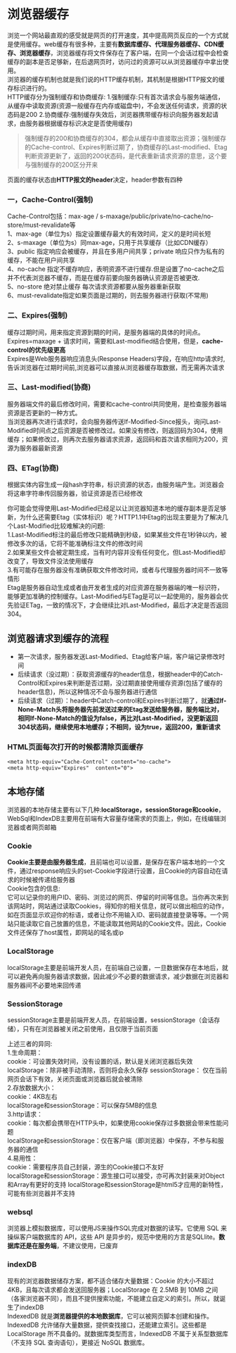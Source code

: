 # 浏览器缓存
浏览一个网站最直观的感受就是网页的打开速度，其中提高网页反应的一个方式就是使用缓存。web缓存有很多种，主要有**数据库缓存、代理服务器缓存、CDN缓存、浏览器缓存**，浏览器缓存将文件保存在了客户端，在同一个会话过程中会检查缓存的副本是否足够新，在后退网页时，访问过的资源可以从浏览器缓存中拿出使用。  
浏览器的缓存机制也就是我们说的HTTP缓存机制，其机制是根据HTTP报文的缓存标识进行的。  
HTTP缓存分为强制缓存和协商缓存:
1.强制缓存:只有首次请求会与服务端通信，从缓存中读取资源(资源一般缓存在内存或磁盘中)，不会发送任何请求，资源的状态码是200
2.协商缓存:强制缓存失效后，浏览器携带缓存标识向服务器发起请求，由服务器根据缓存标识决定是否使用缓存)  
> 强制缓存的200和协商缓存的304，都会从缓存中直接取出资源；强制缓存的Cache-control、Expires判断过期了，协商缓存的Last-modified、Etag判断资源更新了，返回的200状态码，是代表重新请求资源的意思，这个要与强制缓存的200区分开来

页面的缓存状态由**HTTP报文的header**决定，header参数有四种  
### 一，Cache-Control(强制)
Cache-Control包括：max-age / s-maxage/public/private/no-cache/no-store/must-revalidate等  
1、max-age（单位为s）指定设置缓存最大的有效时间，定义的是时间长短  
2、s-maxage（单位为s）同max-age，只用于共享缓存（比如CDN缓存）  
3、public 指定响应会被缓存，并且在多用户间共享；private 响应只作为私有的缓存，不能在用户间共享  
4、no-cache 指定不缓存响应，表明资源不进行缓存.但是设置了no-cache之后并不代表浏览器不缓存，而是在缓存前要向服务器确认资源是否被更改.  
5、no-store 绝对禁止缓存 每次请求资源都要从服务器重新获取  
6、must-revalidate指定如果页面是过期的，则去服务器进行获取(不常用)
### 二、Expires(强制)
缓存过期时间，用来指定资源到期的时间，是服务器端的具体的时间点。Expires=maxage + 请求时间，需要和Last-modified结合使用，但是，**cache-control的优先级更高**  
Expires是Web服务器响应消息头(Response Headers)字段，在响应http请求时,告诉浏览器在过期时间前,浏览器可以直接从浏览器缓存取数据，而无需再次请求  
### 三、Last-modified(协商)
服务器端文件的最后修改时间，需要和cache-control共同使用，是检查服务器端资源是否更新的一种方式。  
当浏览器再次进行请求时，会向服务器传送If-Modified-Since报头，询问Last-Modified时间点之后资源是否被修改过。如果没有修改，则返回码为304，使用缓存；如果修改过，则再次去服务器请求资源，返回码和首次请求相同为200，资源为服务器最新资源
### 四、ETag(协商)
根据实体内容生成一段hash字符串，标识资源的状态，由服务端产生。浏览器会将这串字符串传回服务器，验证资源是否已经修改  

你可能会觉得使用Last-Modified已经足以让浏览器知道本地的缓存副本是否足够新，为什么还需要Etag（实体标识）呢？HTTP1.1中Etag的出现主要是为了解决几个Last-Modified比较难解决的问题:  
1.Last-Modified标注的最后修改只能精确到秒级，如果某些文件在1秒钟以内，被修改多次的话，它将不能准确标注文件的修改时间  
2.如果某些文件会被定期生成，当有时内容并没有任何变化，但Last-Modified却改变了，导致文件没法使用缓存  
3.有可能存在服务器没有准确获取文件修改时间，或者与代理服务器时间不一致等情形  
Etag是服务器自动生成或者由开发者生成的对应资源在服务器端的唯一标识符，能够更加准确的控制缓存。Last-Modified与ETag是可以一起使用的，服务器会优先验证ETag，一致的情况下，才会继续比对Last-Modified，最后才决定是否返回304。
## 浏览器请求到缓存的流程
* 第一次请求，服务器发送Last-Modified、Etag给客户端，客户端记录修改时间
* 后续请求（没过期）：获取资源缓存的header信息，根据header中的Catch-Control和Expires来判断是否过期，没过期直接使用缓存资源(包括了缓存的header信息)，所以这种情况不会与服务器进行通信
* 后续请求（过期）：header中Catch-control和Expires判断过期了，就**通过If-None-Match头将服务器先前发送过来的Etag发送给服务器，服务端比对，相同If-None-Match的值设为false，再比对Last-Modified，没更新返回304状态码，继续使用本地缓存；不相同，设为true，返回200，重新请求**
### HTML页面每次打开的时候都清除页面缓存
````
<meta http-equiv="Cache-Control" content="no-cache">
<meta http-equiv="Expires"  content="0">
````
## 本地存储
浏览器的本地存储主要有以下几种:**localStorage，sessionStorage和cookie**，WebSql和IndexDB主要用在前端有大容量存储需求的页面上，例如，在线编辑浏览器或者网页邮箱  
### Cookie
**Cookie主要是由服务器生成**，且前端也可以设置，是保存在客户端本地的一个文件，通过response响应头的set-Cookie字段进行设置，且Cookie的内容自动在请求的时候被传递给服务器  
Cookie包含的信息:  
它可以记录你的用户ID、密码、浏览过的网页、停留的时间等信息。当你再次来到该网站时，网站通过读取Cookies，得知你的相关信息，就可以做出相应的动作，如在页面显示欢迎你的标语，或者让你不用输入ID、密码就直接登录等等。一个网站只能读取它自己放置的信息，不能读取其他网站的Cookie文件。因此，Cookie文件还保存了host属性，即网站的域名或ip  
### LocalStorage 
localStorage主要是前端开发人员，在前端自己设置，一旦数据保存在本地后，就可以避免再向服务器请求数据，因此减少不必要的数据请求，减少数据在浏览器和服务器间不必要地来回传递
### SessionStorage
sessionStorage主要是前端开发人员，在前端设置，sessionStorage（会话存储），只有在浏览器被关闭之前使用，且仅限于当前页面  

上述三者的异同:  
1.生命周期：  
cookie：可设置失效时间，没有设置的话，默认是关闭浏览器后失效  
localStorage：除非被手动清除，否则将会永久保存 
sessionStorage： 仅在当前网页会话下有效，关闭页面或浏览器后就会被清除  
2.存放数据大小：   
cookie：4KB左右  
localStorage和sessionStorage：可以保存5MB的信息   
3.http请求：  
cookie：每次都会携带在HTTP头中，如果使用cookie保存过多数据会带来性能问题  
localStorage和sessionStorage：仅在客户端（即浏览器）中保存，不参与和服务器的通信  
4.易用性：  
cookie：需要程序员自己封装，源生的Cookie接口不友好  
localStorage和sessionStorage：源生接口可以接受，亦可再次封装来对Object和Array有更好的支持
localStorage和sessionStorage是html5才应用的新特性，可能有些浏览器并不支持

###  websql
浏览器上模拟数据库，可以使用JS来操作SQL完成对数据的读写。它使用 SQL 来操纵客户端数据库的 API，这些 API 是异步的，规范中使用的方言是SQLlite。**数据库还是在服务端**，不建议使用，已废弃  
### indexDB
现有的浏览器数据储存方案，都不适合储存大量数据：Cookie 的大小不超过4KB，且每次请求都会发送回服务器；LocalStorage 在 2.5MB 到 10MB 之间（各家浏览器不同），而且不提供搜索功能，不能建立自定义的索引。所以，就诞生了indexDB    
IndexedDB 就是**浏览器提供的本地数据库**，它可以被网页脚本创建和操作。IndexedDB 允许储存大量数据，提供查找接口，还能建立索引。这些都是 LocalStorage 所不具备的。就数据库类型而言，IndexedDB 不属于关系型数据库（不支持 SQL 查询语句），更接近 NoSQL 数据库。